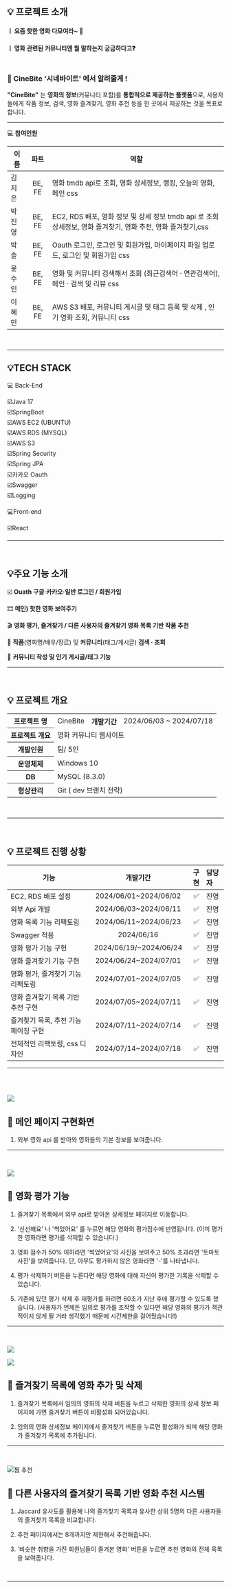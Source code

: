 </br>

## 💡 프로젝트 소개

#### ㅣ 요즘 핫한 영화 다모여라~ 🎇

#### ㅣ 영화 관련된 커뮤니티엔 뭘 말하는지 궁금하다고❓

### </br>🍿 CineBite '시네바이트' 에서 알려줄게 !

**"CineBite"** 는 **영화의 정보**(커뮤니티 포함)를 **통합적으로 제공하는 플랫폼**으로, 사용자들에게 작품 정보, 검색, 영화 즐겨찾기, 영화 추천 등을 한 곳에서 제공하는 것을 목표로 합니다.
</br>

---
💻 **참여인원**

| 이름   |  파트  | 역할 |
| --- | :----: | ---|
| 김지은 | BE, FE | 영화 tmdb api로 조회, 영화 상세정보, 랭킹, 오늘의 영화, 메인 css |
| 박진영 | BE, FE | EC2, RDS 배포, 영화 정보 및 상세 정보 tmdb api 로 조회 상세정보, 영화 즐겨찾기, 영화 추천, 영화 즐겨찾기,css|
| 박 솔  | BE, FE | Oauth 로그인, 로그인 및 회원가입, 마이페이지 파일 업로드, 로그인 및 회원가입 css  |
| 윤수인 | BE, FE | 영화 및 커뮤니티 검색해서 조회 (최근검색어 · 연관검색어), 메인 · 검색 및 리뷰 css |
| 이혜민 | BE, FE | AWS S3 배포, 커뮤니티 게시글 및 태그 등록 및 삭제 , 인기 영화 조회, 커뮤니티 css |


<br>

---



## 💡TECH STACK
‍💻 Back-End<br/>

☑️Java 17<br/>
☑️SpringBoot<br/>
☑️AWS EC2 (UBUNTU)<br/>
☑️AWS RDS (MYSQL)<br/>
☑️AWS S3<br/>
☑️Spring Security<br/>
☑️Spring JPA<br/>
☑️카카오 Oauth<br/>
☑️Swagger<br/>
☑️Logging<br/>

‍💻Front-end<br/>

☑️React<br/>

---
<br/>

## 💡주요 기능 소개

☑️ **Ouath 구글·카카오·일반 로그인 / 회원가입**

🎞️ **메인) 핫한 영화 보여주기**

🎬 **영화 평가, 즐겨찾기 / 다른 사용자의 즐겨찾기 영화 목록 기반 작품 추천**

🔎 **작품**(영화명/배우/장르) 및 **커뮤니티**(태그/게시글) **검색 · 조회**

💬 **커뮤니티 작성 및 인기 게시글/태그 기능**


---

<br/>

## 💡 프로젝트 개요

<table>
    <tr>
        <th>프로젝트 명</th>
        <td>CineBite</td>
        <th>개발기간</th>
        <td>2024/06/03 ~ 2024/07/18</td>
    </tr>
    <tr>
        <th>프로젝트 개요</th>
        <td colspan="3"> 영화 커뮤니티 웹사이트</td>
    </tr>
    <tr>
        <th>개발인원</th>
        <td colspan="3">팀/ 5인 </td>
    </tr>
    <tr>
        <th>운영체제</th>
        <td colspan="3">Windows 10</td>
    </tr>
    <tr>
        <th>DB</th>
        <td colspan="3">MySQL (8.3.0)</td>
    </tr>
     <tr>
        <th>형상관리</th>
        <td colspan="3">Git ( dev 브랜치 전략)</td>
    </tr>
</table>
</br>

---
<br/>

## 💡 프로젝트 진행 상황
| 기능 | 개발기간 | 구현 | 담당자 |
|-----|	:----------:|--:|:-------|
| EC2, RDS 배포 설정  | 2024/06/01~2024/06/02 |  ✅ |진영
|  외부 Api 개발 | 2024/06/03~2024/06/11 | ✅|진영
| 영화 목록 기능 리팩토링| 2024/06/11~2024/06/23 | ✅|진영
| Swagger 적용 | 2024/06/16 | ✅|진영
| 영화 평가 기능 구현 | 2024/06/19/~2024/06/24 | ✅|진영
| 영화 즐겨찾기 기능 구현 | 2024/06/24~2024/07/01 | ✅|진영
| 영화 평가, 즐겨찾기 기능 리팩토링 | 2024/07/01~2024/07/05 | ✅|진영
| 영화 즐겨찾기 목록 기반 추천 구현 | 2024/07/05~2024/07/11 | ✅|진영
| 즐겨찾기 목록, 추천 기능 페이징 구현 | 2024/07/11~2024/07/14 | ✅|진영
| 전체적인 리팩토링, css 디자인 | 2024/07/14~2024/07/18 | ✅|진영
***
<br/>

</br>

![](https://velog.velcdn.com/images/jyp423/post/7d0a7ab3-15f7-4901-8b4d-9aaf076a4ded/image.gif)

## 💎 메인 페이지 구현화면
 1. 외부 영화 api 를 받아와 영화들의 기본 정보를 보여줍니다. 

---
<br/>

![](https://velog.velcdn.com/images/jyp423/post/7bf27102-c791-4340-a73f-a7b053cf226b/image.gif)
## 💎 영화 평가 기능
1. 즐겨찾기 목록에서 외부 api로 받아온 상세정보 페이지로 이동합니다.

2. '신선해요' 나 '썩었어요' 를 누르면 해당 영화의 평가점수에 반영됩니다. (이미 평가한 영화라면 평가를 삭제할 수 있습니다.)

3. 영화 점수가 50% 이하라면 '썩었어요'의 사진을 보여주고 50% 초과라면 '토마토 사진'을 보여줍니다. 단, 아무도 평가하지 않은 영화라면 '-'를 나타냅니다.

4. 평가 삭제하기 버튼을 누른다면 해당 영화에 대해 자신이 평가한 기록을 삭제할 수 있습니다.

5. 기존에 있던 평가 삭제 후 재평가를 하려면 60초가 지난 후에 평가할 수 있도록 했습니다.
(사용자가 언제든 임의로 평가를 조작할 수 있다면 해당 영화의 평가가 객관적이지 않게 될 거라 생각했기 때문에 시간제한을 걸어뒀습니다!)

---
<br/>

![](https://velog.velcdn.com/images/jyp423/post/1a895f2f-2d83-4f95-9df7-00aacfb7b40d/image.gif)

![](https://velog.velcdn.com/images/jyp423/post/a2d1824f-f8ec-4b02-a8fd-0ec49a4f4bdd/image.gif)

## 💎 즐겨찾기 목록에 영화 추가 및 삭제
1. 즐겨찾기 목록에서 임의의 영화의 삭제 버튼을 누르고 삭제한 영화의 상세 정보 페이지에 가면 즐겨찾기 버튼이 비활성화 되어있습니다.

2. 임의의 영화 상세정보 페이지에서 즐겨찾기 버튼을 누르면 활성화가 되며 해당 영화가 즐겨찾기 목록에 추가됩니다.
---
<br/>

![찜 추천](https://github.com/user-attachments/assets/d4b64339-9e35-4056-bf20-46571781b7ff)


## 💎 다른 사용자의 즐겨찾기 목록 기반 영화 추천 시스템
1. Jaccard 유사도를 활용해 나의 즐겨찾기 목록과 유사한 상위 5명의 다른 사용자들의 즐겨찾기 목록을 비교합니다.

2. 추천 페이지에서는 8개까지만 제한해서 추천해줍니다.

3. '비슷한 취향을 가진 회원님들이 즐겨본 영화' 버튼을 누르면 추천 영화의 전체 목록을 보여줍니다.


<br/>

---


